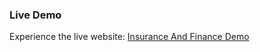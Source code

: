 ### Live Demo
Experience the live website: [Insurance And Finance Demo](https://derpedcatto.github.io/insurance_and_finance/)
